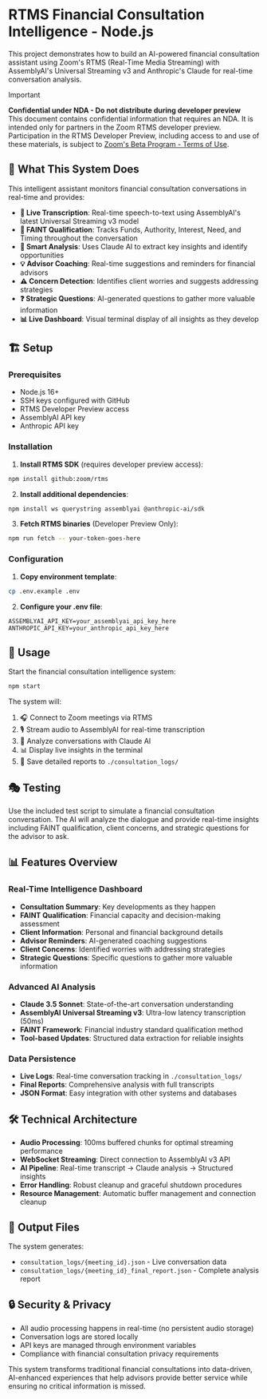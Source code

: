 # RTMS Financial Consultation Intelligence - Node.js

This project demonstrates how to build an AI-powered financial consultation assistant using Zoom's RTMS (Real-Time Media Streaming) with AssemblyAI's Universal Streaming v3 and Anthropic's Claude for real-time conversation analysis.

> [!IMPORTANT]
> **Confidential under NDA - Do not distribute during developer preview**<br />
> This document contains confidential information that requires an NDA. It is intended only for partners in the Zoom RTMS developer preview.
> Participation in the RTMS Developer Preview, including access to and use of these materials, is subject to [Zoom's Beta Program - Terms of Use](https://www.zoom.com/en/trust/beta-terms-and-conditions/).

## 🎯 What This System Does

This intelligent assistant monitors financial consultation conversations in real-time and provides:

- **📝 Live Transcription**: Real-time speech-to-text using AssemblyAI's latest Universal Streaming v3 model
- **💎 FAINT Qualification**: Tracks Funds, Authority, Interest, Need, and Timing throughout the conversation
- **🧠 Smart Analysis**: Uses Claude AI to extract key insights and identify opportunities
- **💡 Advisor Coaching**: Real-time suggestions and reminders for financial advisors
- **⚠️ Concern Detection**: Identifies client worries and suggests addressing strategies
- **❓ Strategic Questions**: AI-generated questions to gather more valuable information
- **📊 Live Dashboard**: Visual terminal display of all insights as they develop

## 🏗️ Setup

### Prerequisites
- Node.js 16+ 
- SSH keys configured with GitHub
- RTMS Developer Preview access
- AssemblyAI API key
- Anthropic API key

### Installation

1. **Install RTMS SDK** (requires developer preview access):
```bash
npm install github:zoom/rtms
```

2. **Install additional dependencies**:
```bash
npm install ws querystring assemblyai @anthropic-ai/sdk
```

3. **Fetch RTMS binaries** (Developer Preview Only):
```bash
npm run fetch -- your-token-goes-here
```

### Configuration

1. **Copy environment template**:
```bash
cp .env.example .env
```

2. **Configure your .env file**:
```env
ASSEMBLYAI_API_KEY=your_assemblyai_api_key_here
ANTHROPIC_API_KEY=your_anthropic_api_key_here
```

## 🚀 Usage

Start the financial consultation intelligence system:

```bash
npm start
```

The system will:
1. 🎧 Connect to Zoom meetings via RTMS
2. 🎙️ Stream audio to AssemblyAI for real-time transcription  
3. 🤖 Analyze conversations with Claude AI
4. 📊 Display live insights in the terminal
5. 💾 Save detailed reports to `./consultation_logs/`

## 🎭 Testing

Use the included test script to simulate a financial consultation conversation. The AI will analyze the dialogue and provide real-time insights including FAINT qualification, client concerns, and strategic questions for the advisor to ask.

## 📊 Features Overview

### Real-Time Intelligence Dashboard
- **Consultation Summary**: Key developments as they happen
- **FAINT Qualification**: Financial capacity and decision-making assessment
- **Client Information**: Personal and financial background details
- **Advisor Reminders**: AI-generated coaching suggestions
- **Client Concerns**: Identified worries with addressing strategies
- **Strategic Questions**: Specific questions to gather more valuable information

### Advanced AI Analysis
- **Claude 3.5 Sonnet**: State-of-the-art conversation understanding
- **AssemblyAI Universal Streaming v3**: Ultra-low latency transcription (50ms)
- **FAINT Framework**: Financial industry standard qualification method
- **Tool-based Updates**: Structured data extraction for reliable insights

### Data Persistence
- **Live Logs**: Real-time conversation tracking in `./consultation_logs/`
- **Final Reports**: Comprehensive analysis with full transcripts
- **JSON Format**: Easy integration with other systems and databases

## 🛠️ Technical Architecture

- **Audio Processing**: 100ms buffered chunks for optimal streaming performance
- **WebSocket Streaming**: Direct connection to AssemblyAI v3 API
- **AI Pipeline**: Real-time transcript → Claude analysis → Structured insights
- **Error Handling**: Robust cleanup and graceful shutdown procedures
- **Resource Management**: Automatic buffer management and connection cleanup

## 📁 Output Files

The system generates:
- `consultation_logs/{meeting_id}.json` - Live conversation data
- `consultation_logs/{meeting_id}_final_report.json` - Complete analysis report

## 🔒 Security & Privacy

- All audio processing happens in real-time (no persistent audio storage)
- Conversation logs are stored locally
- API keys are managed through environment variables
- Compliance with financial consultation privacy requirements

This system transforms traditional financial consultations into data-driven, AI-enhanced experiences that help advisors provide better service while ensuring no critical information is missed.